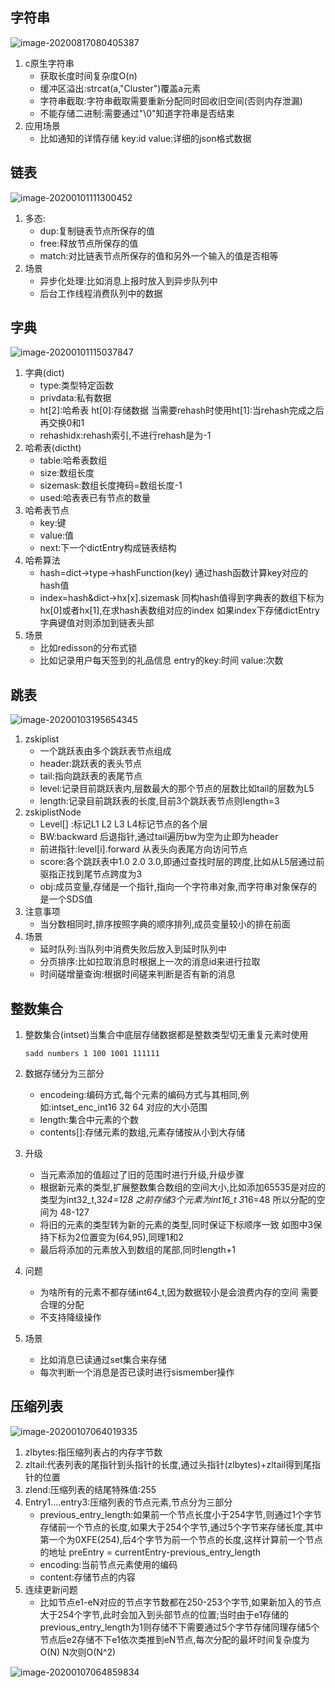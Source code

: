 ## 字符串

![image-20200817080405387](https://note.youdao.com/yws/api/personal/file/WEBe8600f0f5873c43dd3fec45672fc759b?method=download&shareKey=ce9e8cd0669b45f0940a12e658ccef3f)

1. c原生字符串
   - 获取长度时间复杂度O(n)
   - 缓冲区溢出:strcat(a,"Cluster")覆盖a元素
   - 字符串截取:字符串截取需要重新分配同时回收旧空间(否则内存泄漏)
   - 不能存储二进制:需要通过"\0"知道字符串是否结束
2. 应用场景
   - 比如通知的详情存储 key:id value:详细的json格式数据



## 链表

![image-20200101111300452](https://note.youdao.com/yws/public/resource/4762addbbb207565dafe6a1264ea04a1/xmlnote/8BEF876A201741DB9A871C36764653D8/8988)

1. 多态:
   - dup:复制链表节点所保存的值
   - free:释放节点所保存的值
   - match:对比链表节点所保存的值和另外一个输入的值是否相等
2. 场景
   - 异步化处理:比如消息上报时放入到异步队列中
   - 后台工作线程消费队列中的数据



## 字典

![image-20200101115037847](https://note.youdao.com/yws/public/resource/4762addbbb207565dafe6a1264ea04a1/xmlnote/2C24DE4DD6F34E8D8821F04A7D95CA46/8995)

1. 字典(dict)
   - type:类型特定函数
   - privdata:私有数据
   - ht[2]:哈希表  ht[0]:存储数据  当需要rehash时使用ht[1]:当rehash完成之后再交换0和1
   - rehashidx:rehash索引,不进行rehash是为-1
2. 哈希表(dictht)
   - table:哈希表数组
   - size:数组长度
   - sizemask:数组长度掩码=数组长度-1
   - used:哈表表已有节点的数量
3. 哈希表节点
   - key:键
   - value:值
   - next:下一个dictEntry构成链表结构
4. 哈希算法
   - hash=dict->type->hashFunction(key) 通过hash函数计算key对应的hash值
   - index=hash&dict->hx[x].sizemask 同构hash值得到字典表的数组下标为hx[0]或者hx[1],在求hash表数组对应的index 如果index下存储dictEntry字典键值对则添加到链表头部
5. 场景
   - 比如redisson的分布式锁
   - 比如记录用户每天签到的礼品信息 entry的key:时间 value:次数



## 跳表

![image-20200103195654345](https://note.youdao.com/yws/public/resource/4762addbbb207565dafe6a1264ea04a1/xmlnote/0D45891126414D11B5303011FB133B17/8997)

1. zskiplist
   - 一个跳跃表由多个跳跃表节点组成
   - header:跳跃表的表头节点
   - tail:指向跳跃表的表尾节点
   - level:记录目前跳跃表内,层数最大的那个节点的层数比如tail的层数为L5
   - length:记录目前跳跃表的长度,目前3个跳跃表节点则length=3
2. zskiplistNode
   - Level[] :标记L1 L2 L3 L4标记节点的各个层
   - BW:backward 后退指针,通过tail遍历bw为空为止即为header
   - 前进指针:level[i].forward 从表头向表尾方向访问节点
   - score:各个跳跃表中1.0 2.0 3.0,即通过查找时层的跨度,比如从L5层通过前驱指正找到尾节点跨度为3
   - obj:成员变量,存储是一个指针,指向一个字符串对象,而字符串对象保存的是一个SDS值
3. 注意事项
   - 当分数相同时,排序按照字典的顺序排列,成员变量较小的排在前面
4. 场景
   - 延时队列:当队列中消费失败后放入到延时队列中
   - 分页排序:比如拉取消息时根据上一次的消息id来进行拉取
   - 时间磋增量查询:根据时间磋来判断是否有新的消息



## 整数集合

1. 整数集合(intset)当集合中底层存储数据都是整数类型切无重复元素时使用

   ```redis
   sadd numbers 1 100 1001 111111
   ```

2. 数据存储分为三部分

   - encodeing:编码方式,每个元素的编码方式与其相同,例如:intset_enc_int16  32 64 对应的大小范围
   - length:集合中元素的个数
   - contents[]:存储元素的数组,元素存储按从小到大存储

3. 升级

   - 当元素添加的值超过了旧的范围时进行升级,升级步骤
   - 根据新元素的类型,扩展整数集合数组的空间大小,比如添加65535是对应的类型为int32_t,32*4=128 之前存储3个元素为int16_t  3*16=48 所以分配的空间为 48-127
   - 将旧的元素的类型转为新的元素的类型,同时保证下标顺序一致 如图中3保持下标为2位置变为(64,95),同理1和2
   - 最后将添加的元素放入到数组的尾部,同时length+1

4. 问题

   - 为啥所有的元素不都存储int64_t,因为数据较小是会浪费内存的空间 需要合理的分配
   - 不支持降级操作
   
5. 场景

   - 比如消息已读通过set集合来存储
   - 每次判断一个消息是否已读时进行sismember操作



## 压缩列表

![image-20200107064019335](https://note.youdao.com/yws/public/resource/0913f7b1edd0a739cddfc0fb16cfac5b/xmlnote/9C1E98609513422C9EA33F4C51F7CC96/9043)

1. zlbytes:指压缩列表占的内存字节数
2. zltail:代表列表的尾指针到头指针的长度,通过头指针(zlbytes)+zltail得到尾指针的位置
3. zlend:压缩列表的结尾特殊值:255
4. Entry1....entry3:压缩列表的节点元素,节点分为三部分
   - previous_entry_length:如果前一个节点长度小于254字节,则通过1个字节存储前一个节点的长度,如果大于254个字节,通过5个字节来存储长度,其中第一个为0XFE(254),后4个字节为前一个节点的长度,这样计算前一个节点的地址 preEntry = currentEntry-previous_entry_length
   - encoding:当前节点元素使用的编码
   - content:存储节点的内容
5. 连续更新问题
   - 比如节点e1-eN对应的节点字节数都在250-253个字节,如果新加入的节点大于254个字节,此时会加入到头部节点的位置;当时由于e1存储的previous_entry_length为1则存储不下需要通过5个字节存储同理存储5个节点后e2存储不下e1依次类推到eN节点,每次分配的最坏时间复杂度为O(N)  N次则O(N^2)

![image-20200107064859834](https://note.youdao.com/yws/public/resource/0913f7b1edd0a739cddfc0fb16cfac5b/xmlnote/B3AFABBDA7274147ADBCD422AF241B61/9083)

